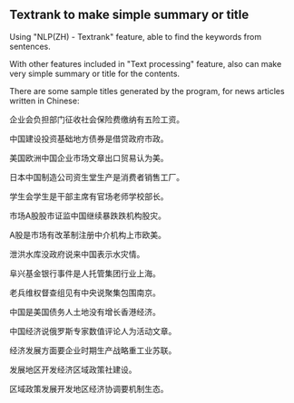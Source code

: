 ## Textrank to make simple summary or title


Using "NLP(ZH) - Textrank" feature, able to find the keywords from sentences.


With other features included in "Text processing" feature, also can make very simple summary or title for the contents.


There are some sample titles generated by the program, for news articles written in Chinese:


企业会负担部门征收社会保险费缴纳有五险工资。


中国建设投资基础地方债券是借贷政府市政。


美国欧洲中国企业市场文章出口贸易认为美。


日本中国制造公司资生堂生产是消费者销售工厂。


学生会学生是干部主席有官场老师学校部长。


市场A股股市证监中国继续暴跌跌机构股灾。


A股是市场有改革制注册中介机构上市欧美。


泄洪水库没政府说来中国表示水灾情。


阜兴基金银行事件是人托管集团行业上海。


老兵维权督查组见有中央说聚集包围南京。


中国是美国债务人土地没有增长香港经济。


中国经济说俄罗斯专家数值评论人为活动文章。


经济发展方面要企业时期生产战略重工业苏联。


发展地区开发经济区域政策社建设。


区域政策发展开发地区经济协调要机制生态。
